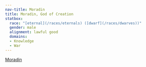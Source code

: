 ```yaml
---
nav-title: Moradin
title: Moradin, God of Creation
statbox:
  race: "[eternal](/races/eternals) ([dwarf](/races/dwarves))"
  gender: male
  alignment: lawful good
  domains:
  - Knowledge
  - War
---
```


[Moradin](https://en.wikipedia.org/wiki/Moradin)
